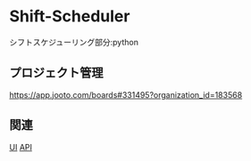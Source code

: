 # Shift-Scheduler

シフトスケジューリング部分:python

## プロジェクト管理

<https://app.jooto.com/boards#331495?organization_id=183568>

## 関連

[UI](https://github.com/shift-scheduler/shift_scheduler_tool)
[API](https://github.com/shift-scheduler/shift_scheduler_tool_api)

